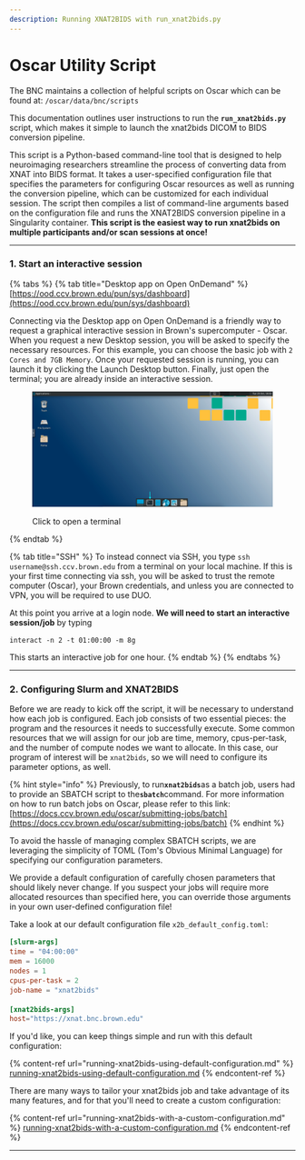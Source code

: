 ```yaml
---
description: Running XNAT2BIDS with run_xnat2bids.py
---
```


# Oscar Utility Script

The BNC maintains a collection of helpful scripts on Oscar which can be found at: `/oscar/data/bnc/scripts` &#x20;

This documentation outlines user instructions to run the **`run_xnat2bids.py`** script, which makes it simple to launch the xnat2bids DICOM to BIDS conversion pipeline.&#x20;

This script is a Python-based command-line tool that is designed to help neuroimaging researchers streamline the process of converting data from XNAT into BIDS format. It takes a user-specified configuration file that specifies the parameters for configuring Oscar resources as well as running the conversion pipeline, which can be customized for each individual session. The script then compiles a list of command-line arguments based on the configuration file and runs the XNAT2BIDS conversion pipeline in a Singularity container. **This script is the easiest way to run xnat2bids on multiple participants and/or scan sessions at once!**

***

### 1. Start an interactive session

{% tabs %}
{% tab title="Desktop app on Open OnDemand" %}
[https://ood.ccv.brown.edu/pun/sys/dashboard](https://ood.ccv.brown.edu/pun/sys/dashboard)

Connecting via the Desktop app on Open OnDemand is a friendly way to request a graphical interactive session in Brown's supercomputer - Oscar. When you request a new Desktop session, you will be asked to specify the necessary resources. For this example, you can choose the basic job with `2 Cores and 7GB Memory`. Once your requested session is running, you can launch it by clicking the Launch Desktop button. Finally, just open the terminal; you are already inside an interactive session.&#x20;

<figure><img src="../../../.gitbook/assets/openterminal.png" alt=""><figcaption><p>Click to open a terminal</p></figcaption></figure>
{% endtab %}

{% tab title="SSH" %}
To instead connect via SSH, you type `ssh username@ssh.ccv.brown.edu` from a terminal on your local machine. If this is your first time connecting via ssh, you will be asked to trust the remote computer (Oscar), your Brown credentials, and unless you are connected to VPN, you will be required to use DUO.

At this point you arrive at a login node. **We will need to start an interactive session/job** by typing

```
interact -n 2 -t 01:00:00 -m 8g
```

This starts an interactive job for one hour.
{% endtab %}
{% endtabs %}

***

### 2.  Configuring Slurm and XNAT2BIDS

Before we are ready to kick off the script, it will be necessary to understand how each job is configured. Each job consists of two essential pieces: the program and the resources it needs to successfully execute. Some common resources that we will assign for our job are time, memory, cpus-per-task, and the number of compute nodes we want to allocate. In this case, our program of interest will be `xnat2bids`, so we will need to configure its parameter options, as well.

{% hint style="info" %}
Previously, to ru&#x6E;**`xnat2bids`**&#x61;s a batch job, users had to provide an SBATCH script to th&#x65;**`sbatch`**&#x63;ommand. For more information on how to run batch jobs on Oscar, please refer to this link: [https://docs.ccv.brown.edu/oscar/submitting-jobs/batch](https://docs.ccv.brown.edu/oscar/submitting-jobs/batch)
{% endhint %}

To avoid the hassle of managing complex SBATCH scripts, we are leveraging the simplicity of TOML (Tom's Obvious Minimal Language) for specifying our configuration parameters.

We provide a default configuration of carefully chosen parameters that should likely never change. If you suspect your jobs will require more allocated resources than specified here, you can override those arguments in your own user-defined configuration file!

Take a look at our default configuration file `x2b_default_config.toml`:

```toml
[slurm-args]
time = "04:00:00"
mem = 16000
nodes = 1
cpus-per-task = 2
job-name = "xnat2bids"

[xnat2bids-args]
host="https://xnat.bnc.brown.edu"
```

If you'd like, you can keep things simple and run with this default configuration:

{% content-ref url="running-xnat2bids-using-default-configuration.md" %}
[running-xnat2bids-using-default-configuration.md](running-xnat2bids-using-default-configuration.md)
{% endcontent-ref %}

There are many ways to tailor your xnat2bids job and take advantage of its many features, and for that you'll need to create a custom configuration:

{% content-ref url="running-xnat2bids-with-a-custom-configuration.md" %}
[running-xnat2bids-with-a-custom-configuration.md](running-xnat2bids-with-a-custom-configuration.md)
{% endcontent-ref %}

***
